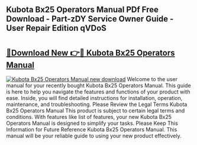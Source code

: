 ## Kubota Bx25 Operators Manual PDf Free Download - Part-zDY Service Owner Guide - User Repair Edition qVDoS

# <h2><a href="http://bc89326.oget.top/?id=Kubota+Bx25+Operators+Manual">🔗Download New 👉🔴 Kubota Bx25 Operators Manual</a></h2>

[![Kubota Bx25 Operators Manual new download](https://i.imgur.com/5g1atiW.png)](http://bc89326.oget.top/?id=Kubota+Bx25+Operators+Manual)
Welcome to the user manual for your recently bought Kubota Bx25 Operators Manual. This guide is here to help you navigate the features and functions of your product with ease. Inside, you will find detailed instructions for installation, operation, maintenance, and troubleshooting. Please Review the Legal Terms Kubota Bx25 Operators Manual This product is subject to certain legal terms and conditions. With features like list of features, your new Kubota Bx25 Operators Manual is designed to simplify your tasks. Please Keep This Information for Future Reference Kubota Bx25 Operators Manual. This manual will be your reliable guide to using your new product effectively.
